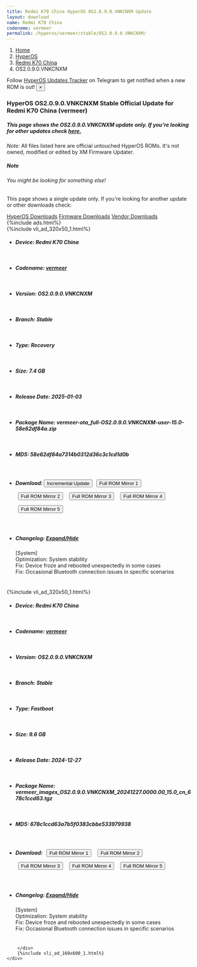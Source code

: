 ```yaml
---
title: Redmi K70 China HyperOS OS2.0.9.0.VNKCNXM Update
layout: download
name: Redmi K70 China
codename: vermeer
permalink: /hyperos/vermeer/stable/OS2.0.9.0.VNKCNXM/
---
```

<nav aria-label="breadcrumb">
    <ol class="breadcrumb">
        <li class="breadcrumb-item"><a href="/">Home</a></li>
        <li class="breadcrumb-item"><a href="/hyperos/">HyperOS</a></li>
        <li class="breadcrumb-item"><a href="/hyperos/vermeer/">Redmi K70 China</a></li>
        <li class="breadcrumb-item active" aria-current="page">OS2.0.9.0.VNKCNXM</li>
    </ol>
</nav>
<div class="alert alert-primary alert-dismissible fade show" role="alert">
    Follow <a href="https://t.me/MIUIUpdatesTracker" class="alert-link">HyperOS Updates Tracker</a> on Telegram to get
    notified when a new ROM is out!
    <button type="button" class="close" data-dismiss="alert" aria-label="Close">
        <span aria-hidden="true">&times;</span>
    </button>
</div>
<div class="col-12 mx-auto">
    <h3 class="title bg-light p-2 rounded">HyperOS OS2.0.9.0.VNKCNXM Stable Official Update for Redmi K70 China (vermeer)</h3>
    <h5>This page shows the OS2.0.9.0.VNKCNXM update only. If you're looking for other updates check
        <a href="/hyperos/vermeer/">here.</a></h5>
    <p><i>Note: </i>All files listed here are official untouched HyperOS ROMs.
        It's not owned, modified or edited by XM Firmware Updater.</p>
    <div class="card">
        <div class="card-body">
            <h5 class="card-title">Note</h5>
            <h6 class="card-subtitle mb-2 text-muted">You might be looking for something else!</h6>
            <p class="card-text">This page shows a single update only.
                If you're looking for another update or other downloads check:</p>
            <a href="/hyperos/" class="card-link">HyperOS Downloads</a>
            <a href="/firmware/" class="card-link">Firmware Downloads</a>
            <a href="/vendor/" class="card-link">Vendor Downloads</a>
        </div>
    </div>
    {%include ads.html%}
    <div class="row justify-content-center">
        <div class="col-10" id="downloads">
                    <div class="card card-body">
            {%include vli_ad_320x50_1.html%}
            <ul class="list-unstyled">
                <li style="padding-bottom: 10px;">
                    <h5><b>Device: </b>Redmi K70 China</h5>
                </li>
                <li style="padding-bottom: 10px;">
                    <h5><b>Codename: </b> <a href="/hyperos/vermeer/" target="_blank">vermeer</a> </h5>
                </li>
                <li style="padding-bottom: 10px;">
                    <h5><b>Version: </b>OS2.0.9.0.VNKCNXM</h5>
                </li>
                <li style="padding-bottom: 10px;">
                    <h5><b>Branch: </b>Stable</h5>
                </li>
                <li style="padding-bottom: 10px;">
                    <h5><b>Type: </b>Recovery</h5>
                </li>
                <li style="padding-bottom: 10px;">
                    <h5><b>Size: </b>7.4 GB</h5>
                </li>
                <li style="padding-bottom: 10px;">
                    <h5><b>Release Date: </b>2025-01-03</h5>
                </li>
                <li style="padding-bottom: 10px;">
                    <h5><b>Package Name: </b><span id="filename" class="text-dark">vermeer-ota_full-OS2.0.9.0.VNKCNXM-user-15.0-58e62df84a.zip</span></h5>
                </li>
                <li style="padding-bottom: 10px;">
                    <h5><b>MD5: </b><span id="md5" class="text-muted">58e62df84a7314b0312d36c3c1cd1d0b</span></h5>
                </li>
                <li style="padding-bottom: 10px;">
                    <h5><b>Download: </b><button type="button" id="incremental_download" class="btn btn-warning" onclick="window.open('https://bigota.d.miui.com/OS2.0.9.0.VNKCNXM/vermeer-ota_incremental-OS2.0.5.0.VNKCNXM-OS2.0.9.0.VNKCNXM-user-15.0-dfa50ea40f.zip', '_blank');"><i class="fa fa-download"></i> Incremental Update</button> <button type="button" id="download" class="btn btn-primary" style="margin: 7px;" onclick="window.open('https://cdnorg.d.miui.com/OS2.0.9.0.VNKCNXM/vermeer-ota_full-OS2.0.9.0.VNKCNXM-user-15.0-58e62df84a.zip', '_blank');"><i class="fa fa-download"></i> Full ROM Mirror 1</button> <button type="button" id="download" class="btn btn-primary" style="margin: 7px;" onclick="window.open('https://bkt-sgp-miui-ota-update-alisgp.oss-ap-southeast-1.aliyuncs.com/OS2.0.9.0.VNKCNXM/vermeer-ota_full-OS2.0.9.0.VNKCNXM-user-15.0-58e62df84a.zip', '_blank');"><i class="fa fa-download"></i> Full ROM Mirror 2</button> <button type="button" id="download" class="btn btn-primary" style="margin: 7px;" onclick="window.open('https://bn.d.miui.com/OS2.0.9.0.VNKCNXM/vermeer-ota_full-OS2.0.9.0.VNKCNXM-user-15.0-58e62df84a.zip', '_blank');"><i class="fa fa-download"></i> Full ROM Mirror 3</button> <button type="button" id="download" class="btn btn-primary" style="margin: 7px;" onclick="window.open('https://bigota.d.miui.com/OS2.0.9.0.VNKCNXM/vermeer-ota_full-OS2.0.9.0.VNKCNXM-user-15.0-58e62df84a.zip', '_blank');"><i class="fa fa-download"></i> Full ROM Mirror 4</button> <button type="button" id="download" class="btn btn-primary" style="margin: 7px;" onclick="window.open('https://hugeota.d.miui.com/OS2.0.9.0.VNKCNXM/vermeer-ota_full-OS2.0.9.0.VNKCNXM-user-15.0-58e62df84a.zip', '_blank');"><i class="fa fa-download"></i> Full ROM Mirror 5</button></h5>
                </li>
                <li style="padding-bottom: 10px;">
                    <h5><b>Changelog: </b><a href="#vermeer_1_changelog" data-toggle="collapse" role="button"
                            aria-expanded="false" aria-controls="vermeer_1_changelog"> <i class="fa fa-arrow-down"
                                aria-hidden="true"></i> Expand/Hide</a></h5>
                    <div class="collapse" id="vermeer_1_changelog">
                        <p id="changelog_text">[System]<br>Optimization: System stability<br>Fix: Device froze and rebooted unexpectedly in some cases<br>Fix: Occasional Bluetooth connection issues in specific scenarios</p>
                    </div>
                </li>
            </ul>
        </div>
        <div class="card card-body">
            {%include vli_ad_320x50_1.html%}
            <ul class="list-unstyled">
                <li style="padding-bottom: 10px;">
                    <h5><b>Device: </b>Redmi K70 China</h5>
                </li>
                <li style="padding-bottom: 10px;">
                    <h5><b>Codename: </b> <a href="/hyperos/vermeer/" target="_blank">vermeer</a> </h5>
                </li>
                <li style="padding-bottom: 10px;">
                    <h5><b>Version: </b>OS2.0.9.0.VNKCNXM</h5>
                </li>
                <li style="padding-bottom: 10px;">
                    <h5><b>Branch: </b>Stable</h5>
                </li>
                <li style="padding-bottom: 10px;">
                    <h5><b>Type: </b>Fastboot</h5>
                </li>
                <li style="padding-bottom: 10px;">
                    <h5><b>Size: </b>9.6 GB</h5>
                </li>
                <li style="padding-bottom: 10px;">
                    <h5><b>Release Date: </b>2024-12-27</h5>
                </li>
                <li style="padding-bottom: 10px;">
                    <h5><b>Package Name: </b><span id="filename" class="text-dark">vermeer_images_OS2.0.9.0.VNKCNXM_20241227.0000.00_15.0_cn_678c1ccd63.tgz</span></h5>
                </li>
                <li style="padding-bottom: 10px;">
                    <h5><b>MD5: </b><span id="md5" class="text-muted">678c1ccd63a7b5f0383cbbe533979938</span></h5>
                </li>
                <li style="padding-bottom: 10px;">
                    <h5><b>Download: </b> <button type="button" id="download" class="btn btn-primary" style="margin: 7px;" onclick="window.open('https://cdnorg.d.miui.com/OS2.0.9.0.VNKCNXM/vermeer_images_OS2.0.9.0.VNKCNXM_20241227.0000.00_15.0_cn_678c1ccd63.tgz', '_blank');"><i class="fa fa-download"></i> Full ROM Mirror 1</button> <button type="button" id="download" class="btn btn-primary" style="margin: 7px;" onclick="window.open('https://bkt-sgp-miui-ota-update-alisgp.oss-ap-southeast-1.aliyuncs.com/OS2.0.9.0.VNKCNXM/vermeer_images_OS2.0.9.0.VNKCNXM_20241227.0000.00_15.0_cn_678c1ccd63.tgz', '_blank');"><i class="fa fa-download"></i> Full ROM Mirror 2</button> <button type="button" id="download" class="btn btn-primary" style="margin: 7px;" onclick="window.open('https://bn.d.miui.com/OS2.0.9.0.VNKCNXM/vermeer_images_OS2.0.9.0.VNKCNXM_20241227.0000.00_15.0_cn_678c1ccd63.tgz', '_blank');"><i class="fa fa-download"></i> Full ROM Mirror 3</button> <button type="button" id="download" class="btn btn-primary" style="margin: 7px;" onclick="window.open('https://bigota.d.miui.com/OS2.0.9.0.VNKCNXM/vermeer_images_OS2.0.9.0.VNKCNXM_20241227.0000.00_15.0_cn_678c1ccd63.tgz', '_blank');"><i class="fa fa-download"></i> Full ROM Mirror 4</button> <button type="button" id="download" class="btn btn-primary" style="margin: 7px;" onclick="window.open('https://hugeota.d.miui.com/OS2.0.9.0.VNKCNXM/vermeer_images_OS2.0.9.0.VNKCNXM_20241227.0000.00_15.0_cn_678c1ccd63.tgz', '_blank');"><i class="fa fa-download"></i> Full ROM Mirror 5</button></h5>
                </li>
                <li style="padding-bottom: 10px;">
                    <h5><b>Changelog: </b><a href="#vermeer_2_changelog" data-toggle="collapse" role="button"
                            aria-expanded="false" aria-controls="vermeer_2_changelog"> <i class="fa fa-arrow-down"
                                aria-hidden="true"></i> Expand/Hide</a></h5>
                    <div class="collapse" id="vermeer_2_changelog">
                        <p id="changelog_text">[System]<br>Optimization: System stability<br>Fix: Device froze and rebooted unexpectedly in some cases<br>Fix: Occasional Bluetooth connection issues in specific scenarios</p>
                    </div>
                </li>
            </ul>
        </div>

        </div>
        {%include vli_ad_160x600_1.html%}
    </div>
</div>
